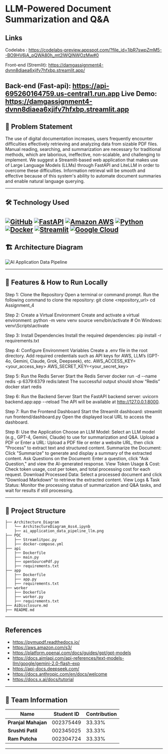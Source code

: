 # LLM-Powered Document Summarization and Q&A



## Links 
Codelabs : https://codelabs-preview.appspot.com/?file_id=1ibR7swpZmM5--BO9HV6jA_pQWA80h_mt2lWQlNWOzMw#0

Front-end (Stremlit): https://damgassignment4-dvnn8diaea6xjifv7hfxbp.streamlit.app/

Back-end (Fast-api): https://api-695260164759.us-central1.run.app
Live Demo: https://damgassignment4-dvnn8diaea6xjifv7hfxbp.streamlit.app
---

## 📌 Problem Statement
The use of digital documentation increases, users frequently encounter difficulties effectively retrieving and analyzing data from sizable PDF files. Manual reading, searching, and summarization are necessary for traditional methods, which are laborious, ineffective, non-scalable, and challenging to implement. We suggest a Streamlit-based web application that makes use of Large Language Models (LLMs) through FastAPI and LiteLLM in order to overcome these difficulties. Information retrieval will be smooth and effective because of this system's ability to automate document summaries and enable natural language querying.

---

## 🛠️ Technology Used

[![GitHub](https://img.shields.io/badge/GitHub-100000?style=for-the-badge&logo=github&logoColor=white)](https://github.com/)
[![FastAPI](https://img.shields.io/badge/fastapi-109989?style=for-the-badge&logo=FASTAPI&logoColor=white)](https://fastapi.tiangolo.com/)
[![Amazon AWS](https://img.shields.io/badge/Amazon_AWS-FF9900?style=for-the-badge&logo=amazonaws&logoColor=white)](https://aws.amazon.com/)
[![Python](https://img.shields.io/badge/Python-FFD43B?style=for-the-badge&logo=python&logoColor=blue)](https://www.python.org/)
[![Docker](https://img.shields.io/badge/Docker-%232496ED?style=for-the-badge&logo=Docker&color=blue&logoColor=white)](https://www.docker.com)
[![Streamlit](https://img.shields.io/badge/Streamlit-FF4B4B?style=for-the-badge&logo=Streamlit&logoColor=white)](https://streamlit.io/)
[![Google Cloud](https://img.shields.io/badge/Google_Cloud-%234285F4.svg?style=for-the-badge&logo=google-cloud&logoColor=white)](https://cloud.google.com)
---

## 🏗️ Architecture Diagram
![AI Application Data Pipeline](https://github.com/Bigdata2025Team5/Assignment4/blob/main/Architecture_Diagram/ai_application_data_pipeline_llms.png?raw=true)

---

## 🔑 Features & How to Run Locally
Step 1: Clone the Repository
Open a terminal or command prompt.
Run the following command to clone the repository:
git clone <repository_url>
cd Assignment_4

Step 2: Create a Virtual Environment
Create and activate a virtual environment:
python -m venv venv
source venv/bin/activate  # On Windows: venv\Scripts\activate

Step 3: Install Dependencies
Install the required dependencies:
pip install -r requirements.txt

Step 4: Configure Environment Variables
Create a .env file in the root directory.
Add required credentials such as API keys for AWS, LLM’s (GPT-4o, Gemini, Claude, Grok, Deepseek), etc.
AWS_ACCESS_KEY=<your_access_key>
AWS_SECRET_KEY=<your_secret_key>

Step 5: Run the Redis Server
Start the Redis Server
docker run -d --name redis -p 6379:6379 redis:latest
The successful output should show “Redis”
docker start redis

Step 6: Run the Backend Server
Start the FastAPI backend server:
uvicorn backend.app:app --reload
The API will be available at http://127.0.0.1:8000.

Step 7: Run the Frontend Dashboard
Start the Streamlit dashboard:
streamlit run frontend/dashboard.py
Open the displayed local URL to access the dashboard.

Step 8: Use the Application
Choose an LLM Model: Select an LLM model (e.g., GPT-4, Gemini, Claude) to use for summarization and Q&A.
Upload a PDF or Enter a URL: Upload a PDF file or enter a website URL, then click "Process" to extract text and structured content.
Summarize the Document: Click "Summarize" to generate and display a summary of the extracted content.
Ask Questions on the Document: Enter a question, click "Ask Question," and view the AI-generated response.
View Token Usage & Cost: Check token usage, cost per token, and total processing cost for each request.
Download Processed Data: Select a processed document and click "Download Markdown" to retrieve the extracted content.
View Logs & Task Status: Monitor the processing status of summarization and Q&A tasks, and wait for results if still processing.

---

## 📂 Project Structure
```
├── Architecture_Diagram
│   └── ArchitectureDiagram_Ass4.ipynb
    ├── ai_application_data_pipeline_llm.png
├── POC
│   ├── Streamlitpoc.py
│   ├── docker-compose.yml
├── api
│   ├── Dockerfile
│   ├── main.py
│   ├── openSourcePdf.py
│   ├── requirements.txt
├── app
│   ├── Dockerfile
│   ├── app.py
│   ├── requirements.txt
├── worker
│   ├── Dockerfile
│   ├── worker.py
│   ├── requirements.txt
├── AiDisclosure.md
├── README.md

```

---
## References

- https://pymupdf.readthedocs.io/
- https://aws.amazon.com/s3/
- https://platform.openai.com/docs/guides/gpt/gpt-models
- https://docs.aimlapi.com/api-references/text-models-llm/google/gemini-2.0-flash-exp
- https://api-docs.deepseek.com/
- https://docs.anthropic.com/en/docs/welcome
- https://docs.x.ai/docs/tutorial

---

## 👥 Team Information
| Name            | Student ID    | Contribution |
|----------------|--------------|--------------|
| **Pranjal Mahajan** | 002375449  | 33.33% |
| **Srushti Patil**  | 002345025  | 33.33% |
| **Ram Putcha**  | 002304724  | 33.33% |

---

